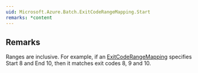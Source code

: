 ```yaml
---  
uid: Microsoft.Azure.Batch.ExitCodeRangeMapping.Start  
remarks: *content  
---  
```

  
## Remarks  
 Ranges are inclusive. For example, if an [ExitCodeRangeMapping](assetId:///T:Microsoft.Azure.Batch.ExitCodeRangeMapping?qualifyHint=False&autoUpgrade=True) specifies Start 8 and End 10, then              it matches exit codes 8, 9 and 10.